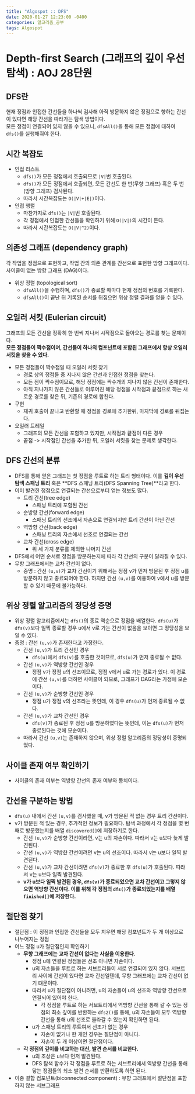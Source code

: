 ```yaml
---
title: "Algospot :: DFS"
date: 2020-01-27 12:23:00 -0400
categories: 알고리즘_공부
tags: Algospot
---
```


# Depth-first Search (그래프의 깊이 우선 탐색) : AOJ 28단원  
## DFS란
현재 정점과 인접한 간선들을 하나씩 검사해 아직 방문하지 않은 정점으로 향하는 간선이 있다면 해당 간선을 따라가는 탐색 방법이다.  
모든 정점이 연결되어 있지 않을 수 있으니, `dfsAll()`을 통해 모든 정점에 대하여 `dfs()`를 실행해줘야 한다.  

## 시간 복잡도
- 인접 리스트
  - `dfs()`가 모든 정점에서 호출되므로 `|V|`번 호출된다.
  - `dfs()`가 모든 정점에서 호출되면, 모든 간선도 한 번(무향 그래프) 혹은 두 번(방향 그래프) 검사된다.
  - 따라서 시간복잡도는 `O(|V|+|E|)`이다.
- 인접 행렬
  - 마찬가지로 `dfs()`는 `|V|`번 호출된다.
  - 각 정점에서 인접한 간선들을 확인하기 위해 `O(|V|)`의 시간이 든다.
  - 따라서 시간복잡도는 `O(|V|^2)`이다.  

## 의존성 그래프 (dependency graph)
각 작업을 정점으로 표현하고, 작업 간의 의존 관계를 간선으로 표현한 방향 그래프이다. 사이클이 없는 방향 그래프 (DAG)이다.  
- 위상 정렬 (topological sort)
  - `dfsAll()`을 수행하며, `dfs()`가 종료할 때마다 현재 정점의 번호를 기록한다.
  - `dfsAll()`이 끝난 뒤 기록된 순서를 뒤집으면 위상 정렬 결과를 얻을 수 있다.  

## 오일러 서킷 (Eulerian circuit)
그래프의 모든 간선을 정확히 한 번씩 지나서 시작점으로 돌아오는 경로를 찾는 문제이다.  
**모든 정점들이 짝수점이며, 간선들이 하나의 컴포넌트에 포함된 그래프에서 항상 오일러 서킷을 찾을 수 있다.**  
- 모든 정점들이 짝수점일 때 오일러 서킷 찾기
  - 경로 상의 정점들 중 지나지 않은 간선과 인접한 정점을 찾는다.
  - 모든 점이 짝수점이므로, 해당 정점에는 짝수개의 지나지 않은 간선이 존재한다.
  - 아직 지나가지 않은 간선들로 이루어진 해당 정점을 시작점과 끝점으로 하는 새로운 경로를 찾은 뒤, 기존의 경로에 합친다.
- 구현
  - 재귀 호출이 끝나고 반환할 때 정점을 경로에 추가한뒤, 마지막에 경로를 뒤집는다.
- 오일러 트레일
  - 그래프의 모든 간선을 포함하고 있지만, 시작점과 끝점이 다른 경우
  - 끝점 -> 시작점인 간선을 추가한 뒤, 오일러 서킷을 찾는 문제로 생각한다.  

## DFS 간선의 분류
- DFS를 통해 얻은 그래프는 첫 정점을 루트로 하는 트리 형태이다. 이를 **깊이 우선 탐색 스패닝 트리** 혹은 **DFS 스패닝 트리(DFS Spanning Tree)**라고 한다.
- 이미 발견한 정점으로 연결되는 간선으로부터 얻는 정보도 많다.
  - 트리 간선(tree edge)
    - 스패닝 트리에 포함된 간선
  - 순방향 간선(forward edge)
    - 스패닝 트리의 선조에서 자손으로 연결되지만 트리 간선이 아닌 간선
  - 역방향 간선(back edge)
    - 스패닝 트리의 자손에서 선조로 연결되는 간선
  - 교차 간선(cross edge)
    - 위 세 가지 분류를 제외한 나머지 간선
- DFS에서 어떤 순서로 정점을 방문하는지에 따라 각 간선의 구분이 달라질 수 있다.
- 무향 그래프에서는 교차 간선이 없다.
  - 증명 : 간선 `(u,v)`가 교차 간선이기 위해서는 정점 v가 먼저 방문된 후 정점 u를 방문하지 않고 종료되어야 한다. 하지만 간선 `(u,v)`를 이용하여 v에서 u를 방문할 수 있기 때문에 불가능하다.  

## 위상 정렬 알고리즘의 정당성 증명
- 위상 정렬 알고리즘에서는 `dfs()`의 종료 역순으로 정점을 배열한다. `dfs(u)`가 `dfs(v)`보다 일찍 종료할 경우 u에서 v로 가는 간선이 없음을 보이면 그 정당성을 보일 수 있다.
- 증명 : 간선 `(u,v)`가 존재한다고 가정한다.
  - 간선 `(u,v)`가 트리 간선인 경우  
    - `dfs(u)`에서 `dfs(v)`를 호출한 것이므로, `dfs(u)`가 먼저 종료될 수 없다.
  - 간선 `(u,v)`가 역방향 간선인 경우
    - 정점 v가 정점 u의 선조이므로, 정점 v에서 u로 가는 경로가 있다. 이 경로에 간선 `(u,v)`를 더하면 사이클이 되므로, 그래프가 DAG라는 가정에 모순이다.
  - 간선 `(u,v)`가 순방향 간선인 경우
    - 정점 u가 정점 v의 선조라는 뜻인데, 이 경우 `dfs(u)`가 먼저 종료될 수 없다.
  - 간선 `(u,v)`가 교차 간선인 경우
    - `dfs(v)`가 종료된 후 정점 u를 방문하였다는 뜻인데, 이는 `dfs(u)`가 먼저 종료된다는 것에 모순이다.
  - 따라서 간선 `(u,v)`는 존재하지 않으며, 위상 정렬 알고리즘의 정당성이 증명되었다.  

## 사이클 존재 여부 확인하기
- 사이클의 존재 여부는 역방향 간선의 존재 여부와 동치이다.  

## 간선을 구분하는 방법
- `dfs(u)` 내에서 간선 `(u,v)`를 검사했을 때, v가 방문된 적 없는 경우 트리 간선이다.
- v가 방문된 적 있는 경우, 추가적인 정보가 필요하다. 탐색 과정에서 각 정점을 몇 번째로 방문했는지를 배열 `discovered[]`에 저장하기로 한다.
  - 간선 `(u,v)`가 순방향 간선이라면, v는 u의 자손이다. 따라서 v는 u보다 늦게 발견된다.
  - 간선 `(u,v)`가 역방햔 간선이려면 v는 u의 선조이다. 따라서 v는 u보다 일찍 발견된다.
  - 간선 `(u,v)`가 교차 간선이려면 `dfs(v)`가 종료한 후 `dfs(u)`가 호출된다. 따라서 v는 u보다 일찍 발견된다.
  - **v가 u보다 일찍 발견된 경우, `dfs(v)`가 종료되었으면 교차 간선이고 그렇지 않으면 역방향 간선이다. 이를 위해 각 정점의 `dfs()`가 종료되었는지를 배열 `finished[]`에 저장한다.**
## 절단점 찾기
- 절단점 : 이 정점과 인접한 간선들을 모두 지우면 해당 컴포넌트가 두 개 이상으로 나누어지는 정점
- 어느 정점 u가 절단점인지 확인하기
  - **무향 그래프에는 교차 간선이 없다는 사실을 이용한다.**
    - 정점 u에 연결된 정점들은 선조 아니면 자손이다.
    - u의 자손들을 루트로 하는 서브트리들이 서로 연결되어 있지 않다. 서브트리 사이에 간선이 있다면 교차 간선일텐데, 무향 그래프에는 교차 간선이 없기 떄문이다.
    - 따라서 u가 절단점이 아니려면, u의 자손들이 u의 선조와 역방향 간선으로 연결되어 있어야 한다. 
      - 각 정점을 루트로 하는 서브트리에서 역방향 간선을 통해 갈 수 있는 정점의 최소 깊이를 반환하는 `dfs2()`를 통해, u의 자손들이 모두 역방향 간선을 통해 u의 선조로 올라갈 수 있는지 확인하면 된다.
    - u가 스패닝 트리의 루트여서 선조가 없는 경우
      - 자손이 없거나 한 개인 경우는 절단점이 아니다.
      - 자손이 두 개 이상이면 절단점이다.
  - **각 정점의 깊이를 비교하는 대신, 발견 순서를 비교한다.**
    - u의 조상은 u보다 먼저 발견된다.
    - DFS 탐색 함수가 각 정점을 루트로 하는 서브트리에서 역방향 간선을 통해 닿는 정점들의 최소 발견 순서를 반환하도록 하면 된다.
- 이중 결합 컴포넌트(biconnected component) : 무향 그래프에서 절단점을 포함하지 않는 서브그래프

    
  
